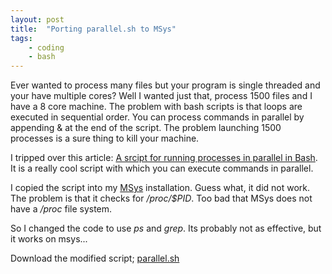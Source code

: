 ```yaml
---
layout: post
title:  "Porting parallel.sh to MSys"
tags:
    - coding
    - bash
---
```


Ever wanted to process many files but your program is single threaded 
and your have multiple cores?  Well I wanted just that, process 1500 
files and I have a 8 core machine. The problem with bash scripts is that 
loops are executed in sequential order. You can process commands in parallel 
by appending & at the end of the script. The problem launching 1500 processes 
is a sure thing to kill your machine.

I tripped over this article: 
<a href="http://pebblesinthesand.wordpress.com/2008/05/22/a-srcipt-for-running-processes-in-parallel-in-bash/">A srcipt for running processes in parallel in Bash</a>. 
It is a really cool script with which you can execute commands in parallel.

I copied the script into my <a href="http://www.mingw.org/wiki/MSYS">MSys</a> 
installation. Guess what, it did not work. The problem is that it checks for 
*/proc/$PID*. Too bad that MSys does not have a */proc* file system.

So I changed the code to use *ps* and *grep*. Its probably not as effective, 
but it works on msys...

Download the modified script; <a href="/files/parallel.sh">parallel.sh</a>

